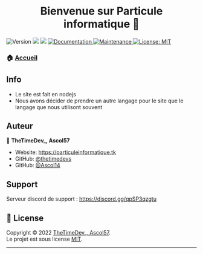 <h1 align="center">Bienvenue sur Particule informatique 👋</h1>
<p>
  <img alt="Version" src="https://img.shields.io/badge/version-1.0.0-blue.svg?cacheSeconds=2592000" />
  <img src="https://img.shields.io/badge/npm-%3E%3D5.5.0-blue.svg" />
  <img src="https://img.shields.io/badge/node-%3E%3D9.3.0-blue.svg" />
  <a href="https://github.com/Particule-Informatique/.github/#readme" target="_blank">
    <img alt="Documentation" src="https://img.shields.io/badge/documentation-yes-brightgreen.svg" />
  </a>
  <a href="https://github.com/Particule-Informatique/.github/graphs/commit-activity" target="_blank">
    <img alt="Maintenance" src="https://img.shields.io/badge/Maintained%3F-yes-green.svg" />
  </a>
  <a href="https://github.com/Particule-Informatique/.github/main/LICENSE" target="_blank">
    <img alt="License: MIT" src="https://img.shields.io/github/license/thetimedevs/Particule informatique" />
  </a>
</p>


### 🏠 [Accueil](https://particleinformatique.tk)

## Info

- Le site est fait en nodejs
- Nous avons décider de prendre un autre langage pour le site que le langage que nous utilisont souvent

## Auteur

👤 **TheTimeDev_, Ascol57**

* Website: https://particuleinformatique.tk
* GitHub: [@thetimedevs](https://github.com/thetimedevs)
* GitHub: [@Ascol14](https://github.com/Ascol14)

## Support

Serveur discord de support : https://discord.gg/qpSP3qzgtu

## 📝 License

Copyright © 2022 [TheTimeDev_, Ascol57](https://github.com/Particule-Informatique).<br />
Le projet est sous license [MIT](https://github.com/Particule-Informatique/.github/blob/master/LICENSE).

***
